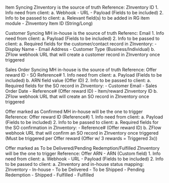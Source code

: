 Item Syncing
    ZInventory is the source of truth
    Reference: ZInventory ID
    1. Info need from client:
        a. Webhook
            - URL
            - Payload (Fields to be included)
    2. Info to be passed to client: 
        a. Relevant field(s) to be added in RG item module
            - ZInventory Item ID (String/Long)

Customer Syncing 
    MH in-house is the source of truth
    Referenc: Email
    1. Info need from client:
        a. Payload (Fields to be included)
    2. Info to be passed to client:
        a. Required fields for the customer/contact record in ZInventory:
            - Display Name
            - Email Address
            - Customer Type (Business/Individual)
        b. ZFlow webhook URL that will create a customer record in ZInventory once triggered

Sales Order Syncing
    MH in-house is the source of truth
    Reference: Offer reward ID - SO Reference#
    1. Info need from client:
        a. Payload (Fields to be included)
        b. ARN field value (Offer ID)
    2. Info to be passed to client:
        a. Required fields for the SO record in ZInventory:
            - Customer Email
            - Sales Order Date
            - Reference# (Offer reward ID)
            - Item/reward ZInventory ID
        b. ZFlow webhook URL that will create an SO record in ZInventory once triggered

Offer marked as Confirmed
    MH in-house will be the one to trigger
    Reference: Offer reward ID (Reference#)
    1. Info need from client:
        a. Payload (Fields to be included)
    2. Info to be passed to client:
        a. Required fields for the SO confirmation in ZInventory:
            - Reference# (Offer reward ID)
        b. ZFlow webhook URL that will confirm an SO record in ZInventory once triggered (Must be triggered per Offer reward (Offer w/ 3 rewards = Triggered 3x))

Offer marked as To be Delivered/Pending Redemption/Fulfilled
    ZInventory will be the one to trigger
    Reference: Offer ARN - ARN (Custom field)
    1. Info need from client:
        a. Webhook
            - URL
            - Payload (Fields to be included)
    2. Info to be passed to client:
        a. ZInventory and in-house status mapping:
            ZInventory - In-house
            - To be Delivered - To be Shipped
            - Pending Redemption - Shipped
            - Fulfilled - Fulfilled
